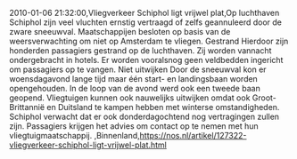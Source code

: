 2010-01-06 21:32:00,Vliegverkeer Schiphol ligt vrijwel plat,Op luchthaven Schiphol zijn veel vluchten ernstig vertraagd of zelfs geannuleerd door de zware sneeuwval. Maatschappijen besloten op basis van de weersverwachting om niet op Amsterdam te vliegen. Gestrand Hierdoor zijn honderden passagiers gestrand op de luchthaven. Zij worden vannacht ondergebracht in hotels. Er worden vooralsnog geen veldbedden ingericht om passagiers op te vangen. Niet uitwijken Door de sneeuwval kon er woensdagavond lange tijd maar één start- en landingsbaan worden opengehouden. In de loop van de avond werd ook een tweede baan geopend. Vliegtuigen kunnen ook nauwelijks uitwijken omdat ook Groot-Brittannië en Duitsland te kampen hebben met winterse omstandigheden. Schiphol verwacht dat er ook donderdagochtend nog vertragingen zullen zijn. Passagiers krijgen het advies om contact op te nemen met hun vliegtuigmaatschappij. ,Binnenland,https://nos.nl/artikel/127322-vliegverkeer-schiphol-ligt-vrijwel-plat.html